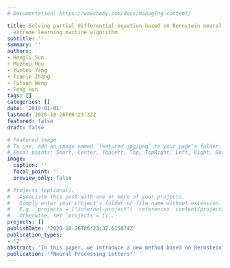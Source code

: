 ```yaml
---
# Documentation: https://wowchemy.com/docs/managing-content/

title: Solving partial differential equation based on Bernstein neural network and
  extreme learning machine algorithm
subtitle: ''
summary: ''
authors:
- Hongli Sun
- Muzhou Hou
- Yunlei Yang
- Tianle Zhang
- Futian Weng
- Feng Han
tags: []
categories: []
date: '2019-01-01'
lastmod: 2020-10-26T06:23:32Z
featured: false
draft: false

# Featured image
# To use, add an image named `featured.jpg/png` to your page's folder.
# Focal points: Smart, Center, TopLeft, Top, TopRight, Left, Right, BottomLeft, Bottom, BottomRight.
image:
  caption: ''
  focal_point: ''
  preview_only: false

# Projects (optional).
#   Associate this post with one or more of your projects.
#   Simply enter your project's folder or file name without extension.
#   E.g. `projects = ["internal-project"]` references `content/project/deep-learning/index.md`.
#   Otherwise, set `projects = []`.
projects: []
publishDate: '2020-10-26T06:23:32.615874Z'
publication_types:
- '2'
abstract: 'In this paper, we introduce a new method based on Bernstein Neural Network model (BeNN) and extreme learning machine algorithm to solve the differential equation. In the proposed method, we develop a single-layer functional link BeNN, the hidden layer is eliminated by expanding the input pattern by Bernstein polynomials. The network parameters are obtained by solving a system of linear equations using the extreme learning machine algorithm. Finally, the numerical experiment is carried out by MATLAB, results obtained are compared with the existing method, which proves the feasibility and superiority of the proposed method.'
publication: '*Neural Processing Letters*'
---
```

